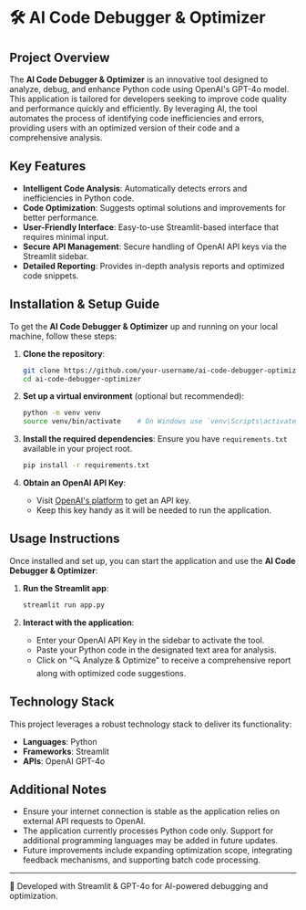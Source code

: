 # 🛠️ AI Code Debugger & Optimizer

## Project Overview

The **AI Code Debugger & Optimizer** is an innovative tool designed to analyze, debug, and enhance Python code using OpenAI's GPT-4o model. This application is tailored for developers seeking to improve code quality and performance quickly and efficiently. By leveraging AI, the tool automates the process of identifying code inefficiencies and errors, providing users with an optimized version of their code and a comprehensive analysis.

## Key Features

- **Intelligent Code Analysis**: Automatically detects errors and inefficiencies in Python code.
- **Code Optimization**: Suggests optimal solutions and improvements for better performance.
- **User-Friendly Interface**: Easy-to-use Streamlit-based interface that requires minimal input.
- **Secure API Management**: Secure handling of OpenAI API keys via the Streamlit sidebar.
- **Detailed Reporting**: Provides in-depth analysis reports and optimized code snippets.

## Installation & Setup Guide

To get the **AI Code Debugger & Optimizer** up and running on your local machine, follow these steps:

1. **Clone the repository**:
   ```bash
   git clone https://github.com/your-username/ai-code-debugger-optimizer.git
   cd ai-code-debugger-optimizer
   ```

2. **Set up a virtual environment** (optional but recommended):
   ```bash
   python -m venv venv
   source venv/bin/activate    # On Windows use `venv\Scripts\activate`
   ```

3. **Install the required dependencies**:
   Ensure you have `requirements.txt` available in your project root.
   ```bash
   pip install -r requirements.txt
   ```

4. **Obtain an OpenAI API Key**:
   - Visit [OpenAI's platform](https://platform.openai.com/) to get an API key.
   - Keep this key handy as it will be needed to run the application.

## Usage Instructions

Once installed and set up, you can start the application and use the **AI Code Debugger & Optimizer**:

1. **Run the Streamlit app**:
   ```bash
   streamlit run app.py
   ```

2. **Interact with the application**:
   - Enter your OpenAI API Key in the sidebar to activate the tool.
   - Paste your Python code in the designated text area for analysis.
   - Click on "🔍 Analyze & Optimize" to receive a comprehensive report along with optimized code suggestions.

## Technology Stack

This project leverages a robust technology stack to deliver its functionality:

- **Languages**: Python
- **Frameworks**: Streamlit
- **APIs**: OpenAI GPT-4o

## Additional Notes

- Ensure your internet connection is stable as the application relies on external API requests to OpenAI.
- The application currently processes Python code only. Support for additional programming languages may be added in future updates.
- Future improvements include expanding optimization scope, integrating feedback mechanisms, and supporting batch code processing.

---

🔹 Developed with Streamlit & GPT-4o for AI-powered debugging and optimization.
